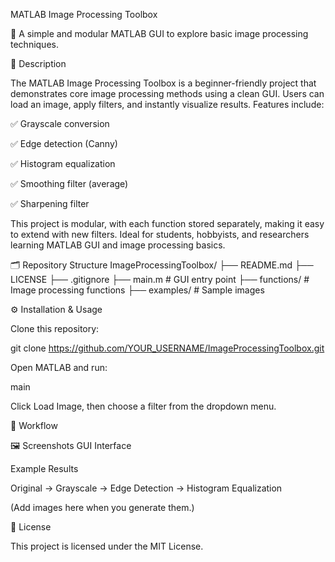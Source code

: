 MATLAB Image Processing Toolbox

🚀 A simple and modular MATLAB GUI to explore basic image processing techniques.

📖 Description

The MATLAB Image Processing Toolbox is a beginner-friendly project that demonstrates core image processing methods using a clean GUI. Users can load an image, apply filters, and instantly visualize results. Features include:

✅ Grayscale conversion

✅ Edge detection (Canny)

✅ Histogram equalization

✅ Smoothing filter (average)

✅ Sharpening filter

This project is modular, with each function stored separately, making it easy to extend with new filters. Ideal for students, hobbyists, and researchers learning MATLAB GUI and image processing basics.

🗂 Repository Structure
ImageProcessingToolbox/
├── README.md
├── LICENSE
├── .gitignore
├── main.m          # GUI entry point
├── functions/      # Image processing functions
├── examples/       # Sample images

⚙️ Installation & Usage

Clone this repository:

git clone https://github.com/YOUR_USERNAME/ImageProcessingToolbox.git


Open MATLAB and run:

main


Click Load Image, then choose a filter from the dropdown menu.

🔄 Workflow

🖼 Screenshots
GUI Interface

Example Results

Original → Grayscale → Edge Detection → Histogram Equalization

(Add images here when you generate them.)

📜 License

This project is licensed under the MIT License.
